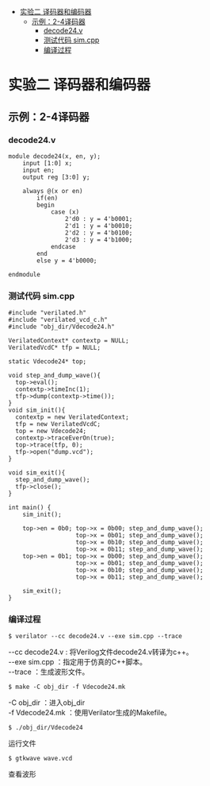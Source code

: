 - [实验二 译码器和编码器](#实验二-译码器和编码器)
  - [示例：2-4译码器](#示例2-4译码器)
    - [decode24.v](#decode24v)
    - [测试代码 sim.cpp](#测试代码-simcpp)
    - [编译过程](#编译过程)


# 实验二 译码器和编码器
## 示例：2-4译码器
### decode24.v
```
module decode24(x, en, y);
    input [1:0] x;
    input en;
    output reg [3:0] y;

    always @(x or en)
        if(en)
        begin
            case (x)
                2'd0 : y = 4'b0001;
                2'd1 : y = 4'b0010;
                2'd2 : y = 4'b0100;
                2'd3 : y = 4'b1000;
            endcase 
        end
        else y = 4'b0000;

endmodule
```
### 测试代码 sim.cpp
```
#include "verilated.h"
#include "verilated_vcd_c.h"
#include "obj_dir/Vdecode24.h"

VerilatedContext* contextp = NULL;
VerilatedVcdC* tfp = NULL;

static Vdecode24* top;

void step_and_dump_wave(){
  top->eval();
  contextp->timeInc(1);
  tfp->dump(contextp->time());
}
void sim_init(){
  contextp = new VerilatedContext;
  tfp = new VerilatedVcdC;
  top = new Vdecode24;
  contextp->traceEverOn(true);
  top->trace(tfp, 0);
  tfp->open("dump.vcd");
}

void sim_exit(){
  step_and_dump_wave();
  tfp->close();
}

int main() {
    sim_init();

    top->en = 0b0; top->x = 0b00; step_and_dump_wave();
                   top->x = 0b01; step_and_dump_wave();
                   top->x = 0b10; step_and_dump_wave();
                   top->x = 0b11; step_and_dump_wave();
    top->en = 0b1; top->x = 0b00; step_and_dump_wave();
                   top->x = 0b01; step_and_dump_wave();
                   top->x = 0b10; step_and_dump_wave();
                   top->x = 0b11; step_and_dump_wave();

    sim_exit();
}
```
### 编译过程
```
$ verilator --cc decode24.v --exe sim.cpp --trace  

```
--cc decode24.v : 将Verilog文件decode24.v转译为c++。  
--exe sim.cpp   ：指定用于仿真的C++脚本。  
--trace         ：生成波形文件。

```
$ make -C obj_dir -f Vdecode24.mk  
```

-C obj_dir      ：进入obj_dir  
-f Vdecode24.mk ：使用Verilator生成的Makefile。  


```
$ ./obj_dir/Vdecode24  
```
运行文件  

```
$ gtkwave wave.vcd  

```
查看波形
